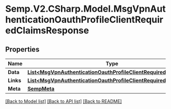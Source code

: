 # Semp.V2.CSharp.Model.MsgVpnAuthenticationOauthProfileClientRequiredClaimsResponse
## Properties

Name | Type | Description | Notes
------------ | ------------- | ------------- | -------------
**Data** | [**List&lt;MsgVpnAuthenticationOauthProfileClientRequiredClaim&gt;**](MsgVpnAuthenticationOauthProfileClientRequiredClaim.md) |  | [optional] 
**Links** | [**List&lt;MsgVpnAuthenticationOauthProfileClientRequiredClaimLinks&gt;**](MsgVpnAuthenticationOauthProfileClientRequiredClaimLinks.md) |  | [optional] 
**Meta** | [**SempMeta**](SempMeta.md) |  | 

[[Back to Model list]](../README.md#documentation-for-models) [[Back to API list]](../README.md#documentation-for-api-endpoints) [[Back to README]](../README.md)

